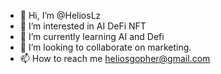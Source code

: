 - 👋 Hi, I’m @HeliosLz
- 👀 I’m interested in AI DeFi NFT
- 🌱 I’m currently learning AI and Defi
- 💞️ I’m looking to collaborate on marketing.
- 📫 How to reach me heliosgopher@gmail.com

<!---
HeliosLz/HeliosLz is a ✨ special ✨ repository because its `README.md` (this file) appears on your GitHub profile.
You can click the Preview link to take a look at your changes.
--->
